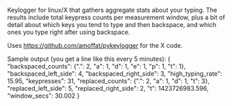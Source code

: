Keylogger for linux/X that gathers aggregate stats about your
typing. The results include total keypress counts per measurement
window, plus a bit of detail about which keys you tend to type and
then backspace, and which ones you type right after using backspace.

Uses https://github.com/amoffat/pykeylogger for the X code.

Sample output (you get a line like this every 5 minutes):
    {
      "backspaced_counts": {".": 2, "a": 1, "d": 1, "e": 1, "p": 1, "t": 1},
      "backspaced_left_side": 4,
      "backspaced_right_side": 3,
      "high_typing_rate": 15.95,
      "keypresses": 31,
      "replaced_counts": {".": 2, "a": 1, "d": 1, "t": 3},
      "replaced_left_side": 5,
      "replaced_right_side": 2,
      "t": 1423726983.596,
      "window_secs": 30.002
    }
        